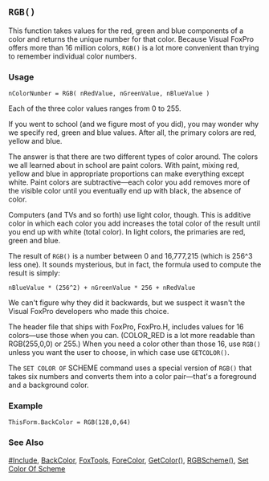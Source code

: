 ## `RGB()`

This function takes values for the red, green and blue components of a color and returns the unique number for that color. Because Visual FoxPro offers more than 16 million colors, `RGB()` is a lot more convenient than trying to remember individual color numbers.

### Usage

```foxpro
nColorNumber = RGB( nRedValue, nGreenValue, nBlueValue )
```

Each of the three color values ranges from 0 to 255.

If you went to school (and we figure most of you did), you may wonder why we specify red, green and blue values. After all, the primary colors are red, yellow and blue.

The answer is that there are two different types of color around. The colors we all learned about in school are paint colors. With paint, mixing red, yellow and blue in appropriate proportions can make everything except white. Paint colors are subtractive&mdash;each color you add removes more of the visible color until you eventually end up with black, the absence of color.

Computers (and TVs and so forth) use light color, though. This is additive color in which each color you add increases the total color of the result until you end up with white (total color). In light colors, the primaries are red, green and blue.

The result of `RGB()` is a number between 0 and 16,777,215 (which is 256^3 less one). It sounds mysterious, but in fact, the formula used to compute the result is simply:

```foxpro
nBlueValue * (256^2) + nGreenValue * 256 + nRedValue
```
We can't figure why they did it backwards, but we suspect it wasn't the Visual FoxPro developers who made this choice.

The header file that ships with FoxPro, FoxPro.H, includes values for 16 colors&mdash;use those when you can. (COLOR_RED is a lot more readable than RGB(255,0,0) or 255.) When you need a color other than those 16, use `RGB()` unless you want the user to choose, in which case use `GETCOLOR()`.

The `SET COLOR OF` SCHEME command uses a special version of `RGB()` that takes six numbers and converts them into a color pair&mdash;that's a foreground and a background color. 

### Example

```foxpro
ThisForm.BackColor = RGB(128,0,64)
```
### See Also

[#Include](s4g229.md), [BackColor](s4g335.md), [FoxTools](s4g450.md), [ForeColor](s4g335.md), [GetColor()](s4g452.md), [RGBScheme()](s4g124.md), [Set Color Of Scheme](s4g124.md)